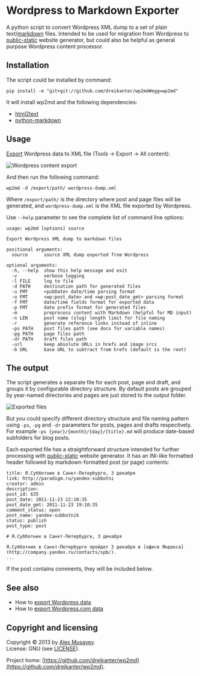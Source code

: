 # Wordpress to Markdown Exporter

A python script to convert Wordpress XML dump to a set of plain text/[markdown](http://daringfireball.net/projects/markdown) files. Intended to be used for migration from Wordpress to [public-static](http://github.com/dreikanter/public-static) website generator, but could also be helpful as general purpose Wordpress content processor.


## Installation

The script could be installed by command:

	pip install -e "git+git://github.com/dreikanter/wp2md#egg=wp2md"

It will install wp2md and the following dependencies:

* [html2text](https://github.com/aaronsw/html2text/)
* [python-markdown](http://pypi.python.org/pypi/Markdown/)


## Usage

[Export](http://en.support.wordpress.com/export/) Wordpress data to XML file (Tools → Export → All content):

![Wordpress content export](http://img-fotki.yandex.ru/get/6403/988666.0/0_a05db_af845b23_L.jpg)

And then run the following command:

	wp2md -d /export/path/ wordpress-dump.xml

Where `/export/path/` is the directory where post and page files will be generated, and `wordpress-dump.xml` is the XML file exported by Wordpress.

Use `--help` parameter to see the complete list of command line options:

	usage: wp2md [options] source

	Export Wordpress XML dump to markdown files

	positional arguments:
	  source      source XML dump exported from Wordpress

	optional arguments:
	  -h, --help  show this help message and exit
	  -v          verbose logging
	  -l FILE     log to file
	  -d PATH     destination path for generated files
	  -u FMT      <pubDate> date/time parsing format
	  -o FMT      <wp:post_date> and <wp:post_date_gmt> parsing format
	  -f FMT      date/time fields format for exported data
	  -p FMT      date prefix format for generated files
	  -m          preprocess content with Markdown (helpful for MD input)
	  -n LEN      post name (slug) length limit for file naming
	  -r          generate reference links instead of inline
	  -ps PATH    post files path (see docs for variable names)
	  -pg PATH    page files path
	  -dr PATH    draft files path
	  -url        keep absolute URLs in hrefs and image srcs
	  -b URL      base URL to subtract from hrefs (default is the root)


## The output

The script generates a separate file for each post, page and draft, and groups it by configurable directory structure. By default posts are grouped by year-named directories and pages are just stored to the output folder.

![Exported files](http://img-fotki.yandex.ru/get/6500/988666.0/0_a05da_66f67f9f_L.jpg)

But you could specify different directory structure and file naming pattern using `-ps`, `-pg` and `-dr` parameters for posts, pages and drafts respectively. For example `-ps {year}/{month}/{day}/{title}.md` will produce date-based subfolders for blog posts.

Each exported file has a straightforward structure intended for further processing with [public-static](http://github.com/dreikanter/public-static) website generator. It has an INI-like formatted header followed by markdown-formatted post (or page) contents:

	title: Я.Субботник в Санкт-Петербурге, 3 декабря
	link: http://paradigm.ru/yandex-subbotni
	creator: admin
	description: 
	post_id: 635
	post_date: 2011-11-23 22:10:35
	post_date_gmt: 2011-11-23 19:10:35
	comment_status: open
	post_name: yandex-subbotnik
	status: publish
	post_type: post

	# Я.Субботник в Санкт-Петербурге, 3 декабря

	Я.Субботник в Санкт-Петербурге пройдет 3 декабря в [офисе Яндекса](http://company.yandex.ru/contacts/spb/).
	...

If the post contains comments, they will be included below.


## See also

* How to [export Wordpress data](http://codex.wordpress.org/Tools_Export_Screen)
* How to [export Wordpress.com data](http://en.support.wordpress.com/export/)


## Copyright and licensing

Copyright &copy; 2013 by [Alex Musayev](http://alex.musayev.com).  
License: GNU (see [LICENSE](https://raw.github.com/dreikanter/wp2md/master/LICENSE)).

Project home: [https://github.com/dreikanter/wp2md](https://github.com/dreikanter/wp2md).
